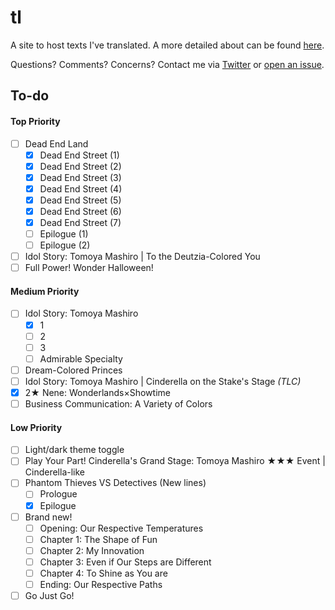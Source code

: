 # tl

A site to host texts I've translated. A more detailed about can be found [here](https://watatomo.github.io/tl/about).

Questions? Comments? Concerns? Contact me via [Twitter](https://twitter.com/riamuyumemi) or [open an issue](https://github.com/watatomo/tl/issues).

## To-do

#### Top Priority

- [ ] Dead End Land
  - [x] Dead End Street (1)
  - [x] Dead End Street (2)
  - [x] Dead End Street (3)
  - [x] Dead End Street (4)
  - [x] Dead End Street (5)
  - [x] Dead End Street (6)
  - [x] Dead End Street (7)
  - [ ] Epilogue (1)
  - [ ] Epilogue (2)
- [ ] Idol Story: Tomoya Mashiro | To the Deutzia-Colored You
- [ ] Full Power! Wonder Halloween!

#### Medium Priority

- [ ] Idol Story: Tomoya Mashiro
  - [x] 1
  - [ ] 2
  - [ ] 3
  - [ ] Admirable Specialty
- [ ] Dream-Colored Princes
- [ ] Idol Story: Tomoya Mashiro | Cinderella on the Stake's Stage *(TLC)*
- [x] 2★ Nene: Wonderlands×Showtime
- [ ] Business Communication: A Variety of Colors

#### Low Priority

- [ ] Light/dark theme toggle
- [ ] Play Your Part! Cinderella's Grand Stage: Tomoya Mashiro ★★★ Event | Cinderella-like
- [ ] Phantom Thieves VS Detectives (New lines)
  - [ ] Prologue
  - [x] Epilogue
- [ ] Brand new!
  - [ ] Opening: Our Respective Temperatures
  - [ ] Chapter 1: The Shape of Fun
  - [ ] Chapter 2: My Innovation
  - [ ] Chapter 3: Even if Our Steps are Different
  - [ ] Chapter 4: To Shine as You are
  - [ ] Ending: Our Respective Paths
- [ ] Go Just Go!
